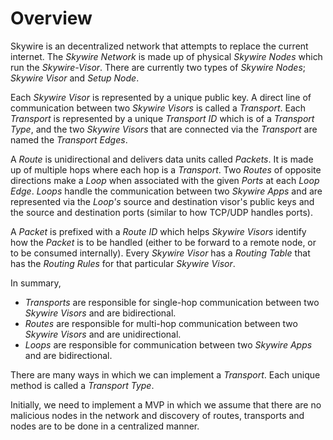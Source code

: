 # Overview

Skywire is an decentralized network that attempts to replace the current internet. The *Skywire Network* is made up of physical *Skywire Nodes* which run the *Skywire-Visor*. There are currently two types of *Skywire Nodes*; *Skywire Visor* and *Setup Node*.

Each *Skywire Visor* is represented by a unique public key. A direct line of communication between two *Skywire Visors* is called a *Transport*. Each *Transport* is represented by a unique *Transport ID* which is of a *Transport Type*, and the two *Skywire Visors* that are connected via the *Transport* are named the *Transport Edges*.

A *Route* is unidirectional and delivers data units called *Packets*. It is made up of multiple hops where each hop is a *Transport*. Two *Routes* of opposite directions make a *Loop* when associated with the given *Ports* at each *Loop Edge*. *Loops* handle the communication between two *Skywire Apps* and are represented via the *Loop's* source and destination visor's public keys and the source and destination ports (similar to how TCP/UDP handles ports).

A *Packet* is prefixed with a *Route ID* which helps *Skywire Visors* identify how the *Packet* is to be handled (either to be forward to a remote node, or to be consumed internally). Every *Skywire Visor* has a *Routing Table* that has the *Routing Rules* for that particular *Skywire Visor*.

In summary,

- *Transports* are responsible for single-hop communication between two *Skywire Visors* and are bidirectional.
- *Routes* are responsible for multi-hop communication between two *Skywire Visors* and are unidirectional.
- *Loops* are responsible for communication between two *Skywire Apps* and are bidirectional.

There are many ways in which we can implement a *Transport*. Each unique method is called a *Transport Type*.

Initially, we need to implement a MVP in which we assume that there are no malicious nodes in the network and discovery of routes, transports and nodes are to be done in a centralized manner.

